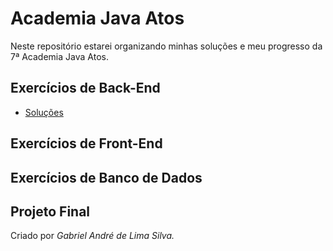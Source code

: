 # Academia Java Atos
Neste repositório estarei organizando minhas soluções e meu progresso da 7ª Academia Java Atos.


## Exercícios de Back-End

- [Soluções](https://github.com/gabrielandre-math/AcademiaJavaAtos/tree/main/Exercicios%20BackEnd)
## Exercícios de Front-End


## Exercícios de Banco de Dados

## Projeto Final


Criado por _Gabriel André de Lima Silva._
